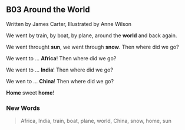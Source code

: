 ## B03 Around the World

Written by James Carter, Illustrated by Anne Wilson



We went by train, by boat, by plane, around the **world** and back again.

We went throught **sun**, we went through **snow**. Then where did we go?

We went to ... **Africa**! Then where did we go?

We went to ... **India**! Then where did we go?

We wen to ... **China**! Then where did we go?

**Home** sweet **home**!



### New Words

> Africa, India, train, boat, plane, world, China, snow, home, sun